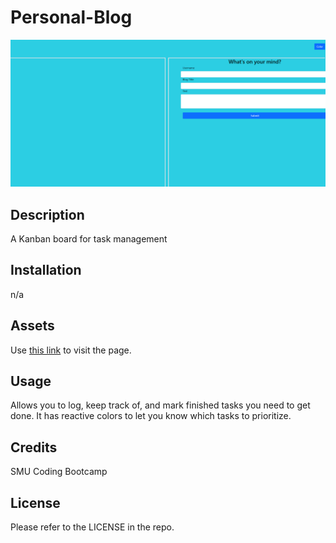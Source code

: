 # Personal-Blog


![image](/assets/images/site-screenshot.png)

## Description

A Kanban board for task management

## Installation
n/a

## Assets
Use [this link](https://treytaylersmith.github.io/Personal-Blog/) to visit the page.

## Usage

Allows you to log, keep track of, and mark finished tasks you need to get done. It has reactive colors to let you know which tasks to prioritize. 

## Credits
SMU Coding Bootcamp

## License

Please refer to the LICENSE in the repo.
